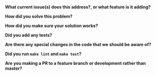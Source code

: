 
**What current issue(s) does this address?, or what feature is it adding?**

**How did you solve this problem?**

**How did you make sure your solution works?**

**Did you add any tests?**

**Are there any special changes in the code that we should be aware of?**

**Did you run `make lint` and `make test`?**

**Are you making a PR to a feature branch or development rather than master?**


